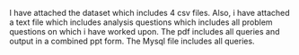 I have attached the dataset which includes 4 csv files.
Also, i have attached a text file which includes analysis questions which includes all problem questions on which i have worked upon.
The pdf includes all queries and output in a combined ppt form.
The Mysql file includes all queries.
